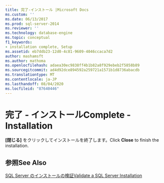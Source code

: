 ```yaml
---
title: 完了-インストール |Microsoft Docs
ms.custom: ''
ms.date: 06/13/2017
ms.prod: sql-server-2014
ms.reviewer: ''
ms.technology: database-engine
ms.topic: conceptual
f1_keywords:
- installation complete, Setup
ms.assetid: eb7ddb23-12d0-4c81-9609-4046ccaca7d2
author: mashamsft
ms.author: mathoma
ms.openlocfilehash: adaea30ec9838ff4b1b82a8f929ebeb2f5858b89
ms.sourcegitcommit: ad4d92dce894592a259721a1571b1d8736abacdb
ms.translationtype: MT
ms.contentlocale: ja-JP
ms.lasthandoff: 08/04/2020
ms.locfileid: "87640446"
---
```

# <a name="complete---installation"></a><span data-ttu-id="c844e-102">完了 - インストール</span><span class="sxs-lookup"><span data-stu-id="c844e-102">Complete - Installation</span></span>
  <span data-ttu-id="c844e-103">**[閉じる]** をクリックしてインストールを終了します。</span><span class="sxs-lookup"><span data-stu-id="c844e-103">Click **Close** to finish the installation.</span></span>  
  
## <a name="see-also"></a><span data-ttu-id="c844e-104">参照</span><span class="sxs-lookup"><span data-stu-id="c844e-104">See Also</span></span>  
 [<span data-ttu-id="c844e-105">SQL Server のインストールの検証</span><span class="sxs-lookup"><span data-stu-id="c844e-105">Validate a SQL Server Installation</span></span>](../../database-engine/install-windows/validate-a-sql-server-installation.md)  
  
  
